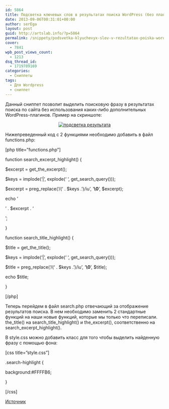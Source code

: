 ```yaml
---
id: 5864
title: Подсветка ключевых слов в результатах поиска WordPress (без плагина)
date: 2013-09-06T00:31:01+00:00
author: serEga
layout: post
guid: http://artslab.info/?p=5864
permalink: /snippety/podsvetka-klyuchevyx-slov-v-rezultatax-poiska-wordpress-bez-plagina/
cover:
  - 7841
wpb_post_views_count:
  - 1213
dsq_thread_id:
  - 1719789169
categories:
  - Сниппеты
tags:
  - Для Wordpress
  - сниппет
---
```

Данный сниппет позволит выделить поисковую фразу в результатах поиска по сайта без использования каких-либо дополнительных WordPress-плагинов. Пример на скриншоте:

<center>
  <a href="http://googledrive.com/host/0B9lHVSSSdxdxd0hjdUdmRzY3Tjg/podsvetka_poiskovoi_frazi.png"><img src="http://googledrive.com/host/0B9lHVSSSdxdxd0hjdUdmRzY3Tjg/podsvetka_poiskovoi_frazi-300x136.png" alt="подсветка результата" class="aligncenter size-medium wp-image-7840" srcset="http://googledrive.com/host/0B9lHVSSSdxdxd0hjdUdmRzY3Tjg/podsvetka_poiskovoi_frazi-300x136.png 300w, http://googledrive.com/host/0B9lHVSSSdxdxd0hjdUdmRzY3Tjg/podsvetka_poiskovoi_frazi.png 723w" sizes="(max-width: 300px) 100vw, 300px" /></a>
</center>



<!--more-->

Нижепреведенный код с 2 функциями необходимо добавить в файл functions.php:

[php title=&#8221;functions.php&#8221;]

function search\_excerpt\_highlight() {

$excerpt = get\_the\_excerpt();

$keys = implode(&#8216;|&#8217;, explode(&#8216; &#8216;, get\_search\_query()));

$excerpt = preg_replace(&#8216;/(&#8216; . $keys .&#8217;)/iu&#8217;, &#8216;<strong class="search-highlight">&#92;&#48;</strong>&#8217;, $excerpt);

echo &#8216;<p>&#8217; . $excerpt . &#8216;</p>&#8217;;

}

function search\_title\_highlight() {

$title = get\_the\_title();

$keys = implode(&#8216;|&#8217;, explode(&#8216; &#8216;, get\_search\_query()));

$title = preg_replace(&#8216;/(&#8216; . $keys .&#8217;)/iu&#8217;, &#8216;<strong class="search-highlight">&#92;&#48;</strong>&#8217;, $title);

echo $title;

}

[/php]

Теперь перейдем в файл search.php отвечающий за отображение результатов поиска. В нем необходимо заменить 2 стандартные функций на наши новые функций, которые мы только что переписали. the\_title() на search\_title\_highlight() и the\_excerpt(), соответственно на search\_excerpt\_highlight().

В style.css можно добавить класс для того чтобы выделить найденную фразу с помощью фона:

[css title=&#8221;style.css&#8221;]

.search-highlight {

background:#FFFFB6;

}

[/css]

<a href="http://wordpress.stackexchange.com/questions/16070/how-to-highlight-search-terms-without-plugin" target="_blank">Источник</a>